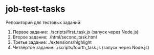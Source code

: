 # job-test-tasks
Репозиторий для тестовых заданий:

1.    Первое задание: ./scripts/first_task.js (запуск через Node.js)
2.    Второе задание: ./html/second_task.html 
3.    Третье задание: ./extensions/highlight  
4. Четвёртое задание: ./scripts/fourth_task.js (запуск через Node.js)
